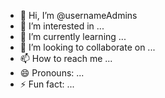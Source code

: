 - 👋 Hi, I’m @usernameAdmins
- 👀 I’m interested in ...
- 🌱 I’m currently learning ...
- 💞️ I’m looking to collaborate on ...
- 📫 How to reach me ...
- 😄 Pronouns: ...
- ⚡ Fun fact: ...

<!---
usernameAdmins/usernameAdmins is a ✨ special ✨ repository because its `README.md` (this file) appears on your GitHub profile.
You can click the Preview link to take a look at your changes.
--->
